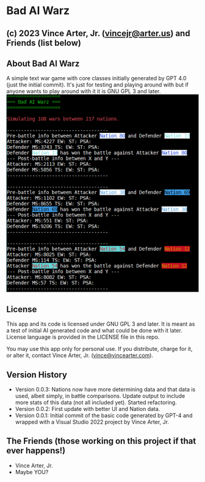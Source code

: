 # Bad AI Warz
## (c) 2023 Vince Arter, Jr. (vincejr@arter.us) and Friends (list below)

## About Bad AI Warz
A simple text war game with core classes initially generated by GPT 4.0 (just the initial commit). It's just for testing and playing around with but if anyone wants to play around with it it is GNU GPL 3 and later.
![Bad AI Warz screenshot](BadAIWarzShot.png "Bad AI Warz Screenshot")

## License
This app and its code is licensed under GNU GPL 3 and later. It is meant as a test of initial AI generated code and what could be done with it later. License language is provided in the LICENSE file in this repo. 

You may use this app only for personal use. If you distribute, charge for it, or alter it, contact Vince Arter, Jr. (vince@vincearter.com).

## Version History
* Version 0.0.3: Nations now have more determining data and that data is used, albeit simply, in battle comparisons. Update output to include more stats of this data (not all included yet). Started refactoring.
* Version 0.0.2: First update with better UI and Nation data.
* Version 0.0.1: Initial commit of the basic code generated by GPT-4 and wrapped with a Visual Studio 2022 project by Vince Arter, Jr.

## The Friends (those working on this project if that ever happens!)
* Vince Arter, Jr.
* Maybe YOU?
